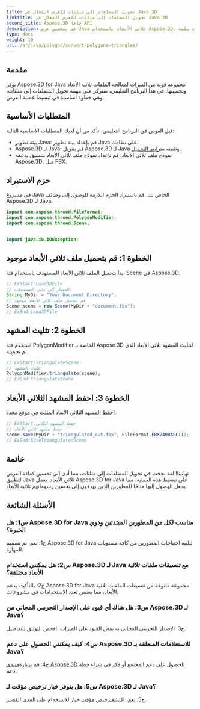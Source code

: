```yaml
---
title: تحويل المضلعات إلى مثلثات للعرض الفعال في Java 3D
linktitle: تحويل المضلعات إلى مثلثات للعرض الفعال في Java 3D
second_title: Aspose.3D جافا API
description: قم بتحسين عرض Java ثلاثي الأبعاد باستخدام Aspose.3D. تعلم كيفية تحويل المضلعات إلى مثلثات للحصول على الأداء الأمثل. قم بالتنزيل الآن للحصول على تجربة تطوير ثلاثية الأبعاد سلسة.
type: docs
weight: 10
url: /ar/java/polygon/convert-polygons-triangles/
---
```

## مقدمة

يوفر Aspose.3D for Java مجموعة قوية من الميزات لمعالجة الملفات ثلاثية الأبعاد وتحسينها. في هذا البرنامج التعليمي، سنركز على مهمة تحويل المضلعات إلى مثلثات، وهي خطوة أساسية في تبسيط عملية العرض.

## المتطلبات الأساسية

قبل الغوص في البرنامج التعليمي، تأكد من أن لديك المتطلبات الأساسية التالية:

- بيئة تطوير Java: قم بإعداد بيئة تطوير Java على نظامك.
-  Aspose.3D لـ Java: قم بتنزيل Aspose.3D لـ Java وتثبيته من[رابط التحميل](https://releases.aspose.com/3d/java/).
- نموذج ملف ثلاثي الأبعاد: قم بإعداد نموذج ملف ثلاثي الأبعاد بتنسيق يدعمه Aspose.3D، مثل FBX.

## حزم الاستيراد

في مشروع Java الخاص بك، قم باستيراد الحزم اللازمة للوصول إلى وظائف Aspose.3D لـ Java.

```java
import com.aspose.threed.FileFormat;
import com.aspose.threed.PolygonModifier;
import com.aspose.threed.Scene;


import java.io.IOException;
```

## الخطوة 1: قم بتحميل ملف ثلاثي الأبعاد موجود

ابدأ بتحميل الملف ثلاثي الأبعاد المستهدف باستخدام فئة Scene في Aspose.3D.

```java
// ExStart:Load3DFile
// المسار إلى دليل المستندات.
String MyDir = "Your Document Directory";
// قم بتحميل ملف ثلاثي الأبعاد موجود
Scene scene = new Scene(MyDir + "document.fbx");
// ExEnd:Load3DFile
```

## الخطوة 2: تثليث المشهد

استخدم فئة PolygonModifier الخاصة بـ Aspose.3D لتثليث المشهد ثلاثي الأبعاد الذي تم تحميله.

```java
// ExStart:TriangulateScene
// تثليث المشهد
PolygonModifier.triangulate(scene);
// ExEnd:TriangulateScene
```

## الخطوة 3: احفظ المشهد الثلاثي الأبعاد

احفظ المشهد الثلاثي الأبعاد المثلث في موقع محدد.

```java
// ExStart:حفظ المشهد الثلاثي
// حفظ مشهد ثلاثي الأبعاد
scene.save(MyDir + "triangulated_out.fbx", FileFormat.FBX7400ASCII);
// ExEnd:SaveTriangulatedScene
```

## خاتمة

تهانينا! لقد نجحت في تحويل المضلعات إلى مثلثات، مما أدى إلى تحسين كفاءة العرض لتطبيق Java ثلاثي الأبعاد. يعمل Aspose.3D for Java على تبسيط هذه العملية، مما يجعل الوصول إليها متاحًا للمطورين الذين يهدفون إلى تحسين رسوماتهم ثلاثية الأبعاد.

## الأسئلة الشائعة

### س1: هل Aspose.3D for Java مناسب لكل من المطورين المبتدئين وذوي الخبرة؟

ج1: نعم، تم تصميم Aspose.3D for Java لتلبية احتياجات المطورين من كافة مستويات المهارة.

### س2: هل يمكنني استخدام Aspose.3D لـ Java مع تنسيقات ملفات ثلاثية الأبعاد مختلفة؟

ج2: بالتأكيد، يدعم Aspose.3D for Java مجموعة متنوعة من تنسيقات الملفات ثلاثية الأبعاد، مما يضمن تعدد الاستخدامات في مشروعاتك.

### س3: هل هناك أي قيود على الإصدار التجريبي المجاني من Aspose.3D لـ Java؟

ج3: الإصدار التجريبي المجاني به بعض القيود على الميزات. افحص ال[توثيق](https://reference.aspose.com/3d/java/) للتفاصيل.

### س4: كيف يمكنني الحصول على دعم Aspose.3D للاستعلامات المتعلقة بـ Java؟

 ج4: قم بزيارة[منتدى Aspose.3D](https://forum.aspose.com/c/3d/18) للحصول على دعم المجتمع أو فكر في شراء خطة دعم.

### س5: هل يتوفر خيار ترخيص مؤقت لـ Aspose.3D لـ Java؟

 ج5: نعم، اكتشف[ترخيص مؤقت](https://purchase.aspose.com/temporary-license/) خيار للاستخدام على المدى القصير.